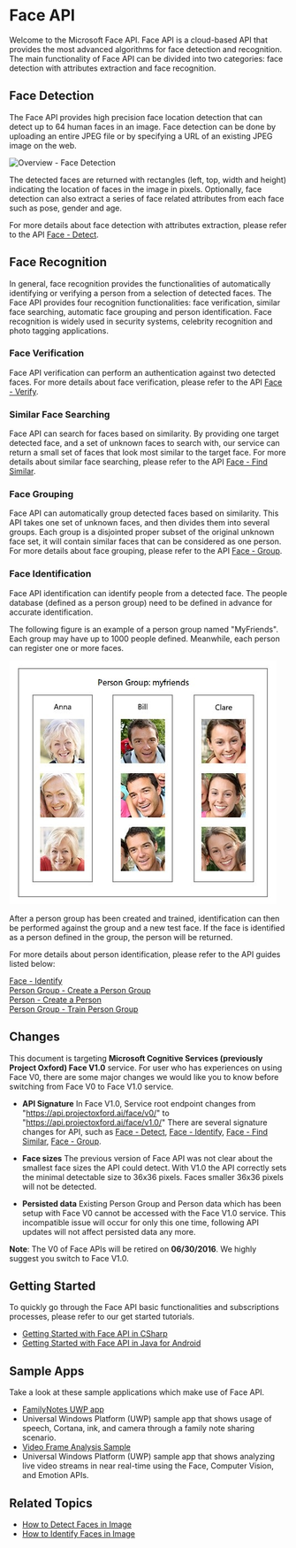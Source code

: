 <!-- 
NavPath: Face API
LinkLabel: Overview
Url: face-api/documentation/overview
Weight: 100
-->
# Face API

Welcome to the Microsoft Face API. Face API is a cloud-based API that provides the most advanced algorithms for face detection and recognition. The main functionality of Face API can be divided into two categories: face detection with attributes extraction and face recognition.

## Face Detection


The Face API provides high precision face location detection that can detect up to 64 human faces in an image. Face detection can be done by uploading an entire JPEG file or by specifying a URL of an existing JPEG image on the web.

![Overview - Face Detection](./Images/Face.detection.jpg)

The detected faces are returned with rectangles (left, top, width and height) indicating the location of faces in the image in pixels. Optionally, face detection can also extract a series of face related attributes from each face such as pose, gender and age.

For more details about face detection with attributes extraction, please refer to the API [Face - Detect](https://dev.projectoxford.ai/docs/services/563879b61984550e40cbbe8d/operations/563879b61984550f30395236).

## Face Recognition

In general, face recognition provides the functionalities of automatically identifying or verifying a person from a selection of detected faces. The Face API provides four recognition functionalities: face verification, similar face searching, automatic face grouping and person identification. Face recognition is widely used in security systems, celebrity recognition and photo tagging applications.

### Face Verification

Face API verification can perform an authentication against two detected faces. For more details about face verification, please refer to the API [Face - Verify](https://dev.projectoxford.ai/docs/services/563879b61984550e40cbbe8d/operations/563879b61984550f3039523a).

### Similar Face Searching

Face API can search for faces based on similarity. By providing one target detected face, and a set of unknown faces to search with, our service can return a small set of faces that look most similar to the target face. For more details about similar face searching, please refer to the API [Face - Find Similar](https://dev.projectoxford.ai/docs/services/563879b61984550e40cbbe8d/operations/563879b61984550f30395237).

### Face Grouping

Face API can automatically group detected faces based on similarity. This API takes one set of unknown faces, and then divides them into several groups. Each group is a disjointed proper subset of the original unknown face set, it will contain similar faces that can be considered as one person. For more details about face grouping, please refer to the API [Face - Group](https://dev.projectoxford.ai/docs/services/563879b61984550e40cbbe8d/operations/563879b61984550f30395238).

### Face Identification

Face API identification can identify people from a detected face. The people database (defined as a person group) need to be defined in advance for accurate identification.

The following figure is an example of a person group named "MyFriends". Each group may have up to 1000 people defined. Meanwhile, each person can register one or more faces.

![Overview - Person Group](./Images/person.group.clare.jpg)

After a person group has been created and trained, identification can then be performed against the group and a new test face. If the face is identified as a person defined in the group, the person will be returned.

For more details about person identification, please refer to the API guides listed below:

[Face - Identify](https://dev.projectoxford.ai/docs/services/563879b61984550e40cbbe8d/operations/563879b61984550f30395239)  
[Person Group - Create a Person Group](https://dev.projectoxford.ai/docs/services/563879b61984550e40cbbe8d/operations/563879b61984550f30395244)  
[Person - Create a Person](https://dev.projectoxford.ai/docs/services/563879b61984550e40cbbe8d/operations/563879b61984550f3039523c)  
[Person Group - Train Person Group](https://dev.projectoxford.ai/docs/services/563879b61984550e40cbbe8d/operations/563879b61984550f30395249) 

## Changes

This document is targeting **Microsoft Cognitive Services (previously Project Oxford) Face V1.0** service. For user who has experiences on using Face V0, there are some major changes we would like you to know before switching from Face V0 to Face V1.0 service.

* **API Signature**
In Face V1.0, Service root endpoint changes from "https://api.projectoxford.ai/face/v0/" to "https://api.projectoxford.ai/face/v1.0/" 
There are several signature changes for API, such as [Face - Detect](https://dev.projectoxford.ai/docs/services/563879b61984550e40cbbe8d/operations/563879b61984550f30395236), [Face - Identify](https://dev.projectoxford.ai/docs/services/563879b61984550e40cbbe8d/operations/563879b61984550f30395239), [Face - Find Similar](https://dev.projectoxford.ai/docs/services/563879b61984550e40cbbe8d/operations/563879b61984550f30395237), [Face - Group](https://dev.projectoxford.ai/docs/services/563879b61984550e40cbbe8d/operations/563879b61984550f30395238).

* **Face sizes**
The previous version of Face API was not clear about the smallest face sizes the API could detect. With V1.0 the API correctly sets the minimal detectable size to 36x36 pixels. Faces smaller 36x36 pixels will not be detected.

* **Persisted data**
Existing Person Group and Person data which has been setup with Face V0 cannot be accessed with the Face V1.0 service. This incompatible issue will occur for only this one time, following API updates will not affect persisted data any more.

**Note**: The V0 of Face APIs will be retired on **06/30/2016**. We highly suggest you switch to Face V1.0.

## Getting Started

To quickly go through the Face API basic functionalities and subscriptions processes, please refer to our get started tutorials.

- [Getting Started with Face API in CSharp](Get-Started-with-Face-API/GettingStartedwithFaceAPIinCSharp.md)
- [Getting Started with Face API in Java for Android](Get-Started-with-Face-API/GettingStartedwithFaceAPIinJavaforAndroid.md)

## Sample Apps
Take a look at these sample applications which make use of Face API.

- [FamilyNotes UWP app](https://github.com/Microsoft/Windows-appsample-familynotes)
 - Universal Windows Platform (UWP) sample app that shows usage of speech, Cortana, ink, and camera through a family note sharing scenario. 
- [Video Frame Analysis Sample](https://github.com/microsoft/cognitive-samples-videoframeanalysis)
 - Universal Windows Platform (UWP) sample app that shows analyzing live video streams in near real-time using the Face, Computer Vision, and Emotion APIs.

## Related Topics

- [How to Detect Faces in Image](Face-API-How-to-Topics/HowtoDetectFacesinImage.md)
- [How to Identify Faces in Image](Face-API-How-to-Topics/HowtoIdentifyFacesinImage.md)

